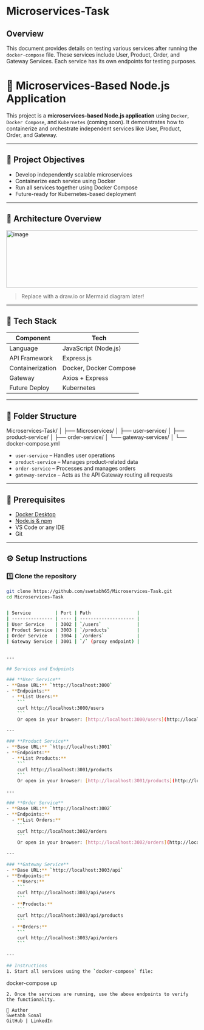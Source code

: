 # Microservices-Task

## Overview
This document provides details on testing various services after running the `docker-compose` file. These services include User, Product, Order, and Gateway Services. Each service has its own endpoints for testing purposes.


# 🧩 Microservices-Based Node.js Application

This project is a **microservices-based Node.js application** using `Docker`, `Docker Compose`, and `Kubernetes` (coming soon). It demonstrates how to containerize and orchestrate independent services like User, Product, Order, and Gateway.

---

## 📌 Project Objectives

- Develop independently scalable microservices
- Containerize each service using Docker
- Run all services together using Docker Compose
- Future-ready for Kubernetes-based deployment

---

## 🧱 Architecture Overview

<img width="1070" height="151" alt="image" src="https://github.com/user-attachments/assets/75eec358-58f6-42bb-b324-ec3b06cba581" />


> Replace with a draw.io or Mermaid diagram later!

---

## 🚀 Tech Stack

| Component       | Tech                  |
|----------------|------------------------|
| Language        | JavaScript (Node.js)  |
| API Framework   | Express.js            |
| Containerization| Docker, Docker Compose|
| Gateway         | Axios + Express       |
| Future Deploy   | Kubernetes            |

---

## 📂 Folder Structure


Microservices-Task/
│
├── Microservices/
│ ├── user-service/
│ ├── product-service/
│ ├── order-service/
│ └── gateway-services/
│
└── docker-compose.yml

- `user-service` – Handles user operations
- `product-service` – Manages product-related data
- `order-service` – Processes and manages orders
- `gateway-service` – Acts as the API Gateway routing all requests



---

## 🧰 Prerequisites

- [Docker Desktop](https://www.docker.com/products/docker-desktop)
- [Node.js & npm](https://nodejs.org/)
- VS Code or any IDE
- Git

---

## ⚙️ Setup Instructions

### 1️⃣ Clone the repository

```bash
git clone https://github.com/swetabh65/Microservices-Task.git
cd Microservices-Task


| Service         | Port | Path                 |
| --------------- | ---- | -------------------- |
| User Service    | 3002 | `/users`             |
| Product Service | 3003 | `/products`          |
| Order Service   | 3004 | `/orders`            |
| Gateway Service | 3001 | `/` (proxy endpoint) |


---

## Services and Endpoints

### **User Service**
- **Base URL:** `http://localhost:3000`
- **Endpoints:**
  - **List Users:**  
    ```
    curl http://localhost:3000/users
    ```
    Or open in your browser: [http://localhost:3000/users](http://localhost:3000/users)

---

### **Product Service**
- **Base URL:** `http://localhost:3001`
- **Endpoints:**
  - **List Products:**  
    ```
    curl http://localhost:3001/products
    ```
    Or open in your browser: [http://localhost:3001/products](http://localhost:3001/products)

---

### **Order Service**
- **Base URL:** `http://localhost:3002`
- **Endpoints:**
  - **List Orders:**  
    ```
    curl http://localhost:3002/orders
    ```
    Or open in your browser: [http://localhost:3002/orders](http://localhost:3002/orders)

---

### **Gateway Service**
- **Base URL:** `http://localhost:3003/api`
- **Endpoints:**
  - **Users:**  
    ```
    curl http://localhost:3003/api/users
    ```
  - **Products:**  
    ```
    curl http://localhost:3003/api/products
    ```
  - **Orders:**  
    ```
    curl http://localhost:3003/api/orders
    ```

---

## Instructions
1. Start all services using the `docker-compose` file:
   ```
   docker-compose up
   ```
2. Once the services are running, use the above endpoints to verify the functionality.

🙌 Author
Swetabh Sonal
GitHub | LinkedIn
